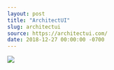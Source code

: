 ```yaml
---
layout: post
title: "ArchitectUI"
slug: architectui
source: https://architectui.com/
date: 2018-12-27 00:00:00 -0700
---
```


<img src="/assets/img/screenshots/architectui.jpg">
